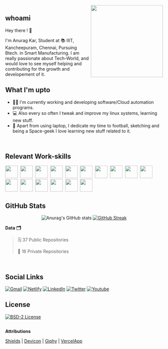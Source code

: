 <img align='right' src="https://media.giphy.com/media/JKo6P5QyuFkuhLlfVq/giphy.gif" width="230">
 
## whoami

<p>Hey there ! 👋</p> 
I'm Anurag Kar, Student at 📚 IIIT, Kancheepuram, Chennai,  Pursuing Btech. in Smart Manufacturing. I am really passionate about Tech-World, and would love to see myself helping and contributing for the growth and developement of it.
<br>

## What I'm upto

- 👨‍💻 I'm currently working and developing software/Cloud automation programs.
- 💻 Also every so often I tweak and improve my linux systems, learning new stuff.
- 🌌 Apart from using laptop, I dedicate my time to football, sketching and being a Space-geek I love learning new stuff related to it.
<br>

## Relevant Work-skills

<span><img src="https://cdn.jsdelivr.net/gh/devicons/devicon@latest/icons/python/python-original.svg" width="40px"></span>&nbsp;
<span><img src="https://cdn.jsdelivr.net/gh/devicons/devicon@latest/icons/cplusplus/cplusplus-original.svg" width="40px"></span>&nbsp;
<span><img src="https://cdn.jsdelivr.net/gh/devicons/devicon@latest/icons/c/c-original.svg" width="40px"></span>&nbsp;
<span><img src="https://cdn.jsdelivr.net/gh/devicons/devicon@latest/icons/dart/dart-original.svg" width="40px"></span>&nbsp;
<span><img src="https://cdn.jsdelivr.net/gh/devicons/devicon@latest/icons/bash/bash-plain.svg" width="40px"></span>&nbsp;
<span><img src="https://cdn.jsdelivr.net/gh/devicons/devicon@latest/icons/git/git-original.svg" width="40px"></span>&nbsp;
<span><img src="https://cdn.jsdelivr.net/gh/devicons/devicon@latest/icons/html5/html5-plain.svg" width="40px"></span>&nbsp;
<span><img src="https://cdn.jsdelivr.net/gh/devicons/devicon@latest/icons/css3/css3-plain.svg" width="40px"></span>&nbsp;
<span><img src="https://cdn.jsdelivr.net/gh/devicons/devicon@latest/icons/javascript/javascript-original.svg" width="40px"></span>&nbsp;
<span><img src="https://cdn.jsdelivr.net/gh/devicons/devicon@latest/icons/django/django-original.svg" width="40px"></span>&nbsp;
<span><img src="https://cdn.jsdelivr.net/gh/devicons/devicon@latest/icons/flask/flask-original.svg" width="40px"></span>&nbsp;
<span><img src="https://cdn.jsdelivr.net/gh/devicons/devicon@latest/icons/bootstrap/bootstrap-plain.svg" width="40px"></span>&nbsp;
<span><img src="https://cdn.jsdelivr.net/gh/devicons/devicon@latest/icons/flutter/flutter-original.svg" width="40px"></span>&nbsp;
<span><img src="https://cdn.jsdelivr.net/gh/devicons/devicon@latest/icons/mysql/mysql-original.svg" width="40px"></span>&nbsp;
<span><img src="https://cdn.jsdelivr.net/gh/devicons/devicon@latest/icons/postgresql/postgresql-original.svg" width="40px"></span>&nbsp;
<span><img src="https://cdn.jsdelivr.net/gh/devicons/devicon@latest/icons/firebase/firebase-plain.svg" width="40px"></span>&nbsp;
<br>

## GitHub Stats

<!-- <div align="left">
<table >
 <tr>
    <td>
    
![Anurag's GitHub stats](https://github-readme-stats.vercel.app/api?username=anuragdevon&theme=tokyonight&show_icons=true&border_radius=0)
    </td>
    <td>

[![Top Langs](https://github-readme-stats.vercel.app/api/top-langs/?username=anuragdevon&layout=compact&theme=tokyonight&border_radius=0)](https://github.com/anuragdevon/)
    </td>
 </tr>
</table>
</div> -->

<div align="center">
 
![Anurag's GitHub stats](https://github-readme-stats.vercel.app/api?username=anuragdevon&theme=tokyonight&show_icons=true&border_radius=0)
[![GitHub Streak](https://github-readme-streak-stats.herokuapp.com?user=anuragdevon&theme=tokyonight&hide_border=true)](https://git.io/streak-stats)
 </div>
 
**Data 🗂** 

> 🗒 37 Public Repositories 
 > 
> 🔐 16 Private Repositories  
<br>

## Social Links 

[![Gmail][gmail-shield]][linkedin-url]
[![Netlify][netlify-shield]][netlify-url]
[![LinkedIn][linkedin-shield]][linkedin-url]
[![Twitter][twitter-shield]][twitter-url]
[![Youtube][youtube-shield]][youtube-url]
<br>
 ## License
 
[![BSD-2 License][license-shield]][license-url]


## []()
**Attributions** 

[Shields](https://shields.io/)  |
[Devicon](https://devicon.dev/)  |
[Giphy](https://giphy.com/)  |
[VercelApp](https://github.com/anuraghazra/github-readme-stats)

<!-- References to the icons links -->
[license-shield]: https://img.shields.io/badge/License-black.svg?style=for-the-badge&logo=github&colorB=555
[license-url]: https://github.com/anuragdevon/anuragdevon/blob/master/LICENSE

[linkedin-shield]: https://img.shields.io/badge/-LinkedIn-black.svg?style=for-the-badge&logo=linkedin&colorB=555
[linkedin-url]: https://www.linkedin.com/in/anurag-kar-472587192/

[twitter-shield]: https://img.shields.io/badge/-Twitter-black.svg?style=for-the-badge&logo=twitter&colorB=555
[twitter-url]: https://twitter.com/AnuragKar016

[youtube-shield]: https://img.shields.io/badge/-Youtube-black.svg?style=for-the-badge&logo=youtube&colorB=555
[youtube-url]: https://www.youtube.com/channel/UCrWytD5s1b29limBpsis9RQ

[netlify-shield]: https://img.shields.io/badge/-Wesbite-black.svg?style=for-the-badge&logo=netlify&colorB=555
[netlify-url]: https://anuragkar.netlify.app/

[gmail-shield]: https://img.shields.io/badge/-Gmail-black.svg?style=for-the-badge&logo=gmail&colorB=555
[gmail-url]: mailto:anuragkar16@gmail.com
